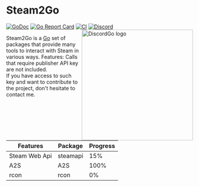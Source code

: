 Steam2Go 
========
[![GoDoc](https://godoc.org/github.com/svarrogh1337/steam2go?status.svg)](http://godoc.org/github.com/Svarrogh1337/Steam2Go)
[![Go Report Card](https://goreportcard.com/badge/github.com/svarrogh1337/steam2go)](https://goreportcard.com/report/github.com/svarrogh1337/steam2go) 
[![CI](https://github.com/bwmarrin/discordgo/actions/workflows/ci.yml/badge.svg)](https://github.com/bwmarrin/discordgo/actions/workflows/ci.yml)
[![Discord](https://discord.com/api/guilds/1023895714142638090/embed.png)](https://discord.gg/S9n7qcur3H)
<img align="right" alt="DiscordGo logo" src="docs/img/logo.svg" width="300">

Steam2Go is a [Go](https://golang.org/) set of packages that provide many tools to interact with Steam in various ways.
Features:
Calls that require publisher API key are not included.<br />
If you have access to such key and want to contribute to the project, don't hesitate to contact me.

| Features      | Package  | Progress |
|---------------|----------|----------|
| Steam Web Api | steamapi | 15%      |
| A2S           | A2S      | 100%     |
| rcon          | rcon     | 0%       |
